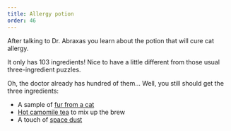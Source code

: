 ```yaml
---
title: Allergy potion
order: 46
---
```


After talking to Dr. Abraxas you learn about the potion that will cure cat allergy.

It only has 103 ingredients! Nice to have a little different from those usual three-ingredient puzzles.

Oh, the doctor already has hundred of them... Well, you still should get the three ingredients:
 - A sample of [fur from a cat](cat-fur.md)
 - [Hot camomile tea](hot-camomile-tea.md) to mix up the brew
 - A touch of [space dust](space-dust.md)
